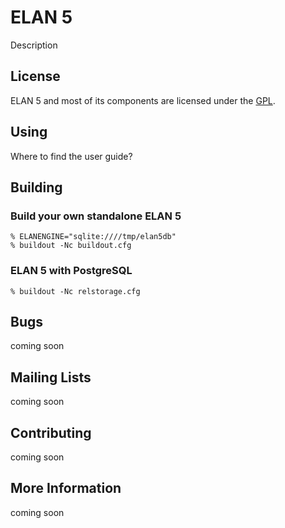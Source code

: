 # ELAN 5

Description

## License

ELAN 5 and most of its components are licensed under the [GPL](http://www.gnu.org/licenses/old-licenses/gpl-2.0.html).

## Using

Where to find the user guide?

## Building

### Build your own standalone ELAN 5

    % ELANENGINE="sqlite:////tmp/elan5db"
    % buildout -Nc buildout.cfg

### ELAN 5 with PostgreSQL

    % buildout -Nc relstorage.cfg

## Bugs

coming soon

## Mailing Lists

coming soon

## Contributing

coming soon

## More Information

coming soon


